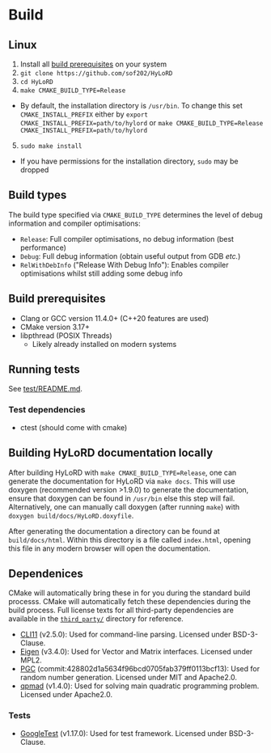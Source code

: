 # Build

## Linux

1) Install all [build prerequisites](#build-prerequisites) on your system
2) `git clone https://github.com/sof202/HyLoRD`
3) `cd HyLoRD`
4) `make CMAKE_BUILD_TYPE=Release`
  - By default, the installation directory is `/usr/bin`. To change this set
  `CMAKE_INSTALL_PREFIX` either by `export CMAKE_INSTALL_PREFIX=path/to/hylord`
  or `make CMAKE_BUILD_TYPE=Release CMAKE_INSTALL_PREFIX=path/to/hylord`
5) `sudo make install`
  - If you have permissions for the installation directory, `sudo` may be
  dropped

## Build types

The build type specified via `CMAKE_BUILD_TYPE` determines the level of debug
information and compiler optimisations:

- `Release`: Full compiler optimisations, no debug information (best
performance)
- `Debug`: Full debug information (obtain useful output from GDB *etc.*)
- `RelWithDebInfo` ("Release With Debug Info"): Enables compiler optimisations
whilst still adding some debug info

## Build prerequisites

- Clang or GCC version 11.4.0+ (C++20 features are used)
- CMake version 3.17+
- libpthread (POSIX Threads)
  - Likely already installed on modern systems

## Running tests

See
[test/README.md](https://github.com/sof202/HyLoRD/blob/main/test/README.md).

### Test dependencies

- ctest (should come with cmake)

## Building HyLoRD documentation locally

After building HyLoRD with `make CMAKE_BUILD_TYPE=Release`, one can generate
the documentation for HyLoRD via `make docs`. This will use doxygen
(recommended version >1.9.0) to generate the documentation, ensure that doxygen
can be found in `/usr/bin` else this step will fail. Alternatively, one can
manually call doxygen (after running `make`) with 
`doxygen build/docs/HyLoRD.doxyfile`.

After generating the documentation a directory can be found at 
`build/docs/html`. Within this directory is a file called `index.html`, opening
this file in any modern browser will open the documentation.

## Dependenices

CMake will automatically bring these in for you during the standard build
processs. CMake will automatically fetch these dependencies during the build
process. Full license texts for all third-party dependencies are available in
the [`third_party/`](third_party/) directory for reference.

- [CLI11](https://github.com/CLIUtils/CLI11/) (v2.5.0): Used for command-line
parsing. Licensed under BSD-3-Clause.
- [Eigen](https://eigen.tuxfamily.org/index.php?title=Main_Page) (v3.4.0): Used
for Vector and Matrix interfaces. Licensed under MPL2.
- [PGC](https://www.pcg-random.org)
(commit:428802d1a5634f96bcd0705fab379ff0113bcf13): Used for random number
generation. Licensed under MIT and Apache2.0.
- [qpmad](https://github.com/asherikov/qpmad/) (v1.4.0): Used for solving main
quadratic programming problem. Licensed under Apache2.0.

### Tests

- [GoogleTest](https://github.com/google/googletest/) (v1.17.0): Used for test
framework. Licensed under BSD-3-Clause. 
